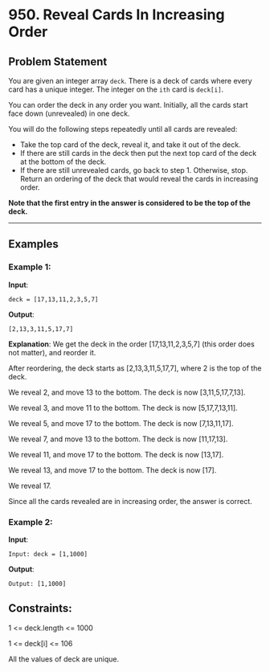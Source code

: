 # 950. Reveal Cards In Increasing Order

## Problem Statement
You are given an integer array `deck`. There is a deck of cards where every card has a unique integer. The integer on the `ith` card is `deck[i]`.

You can order the deck in any order you want. Initially, all the cards start face down (unrevealed) in one deck.

You will do the following steps repeatedly until all cards are revealed:

- Take the top card of the deck, reveal it, and take it out of the deck.
- If there are still cards in the deck then put the next top card of the deck at the bottom of the deck.
- If there are still unrevealed cards, go back to step 1. Otherwise, stop.
Return an ordering of the deck that would reveal the cards in increasing order.

**Note that the first entry in the answer is considered to be the top of the deck.** 

---

## Examples

### Example 1:
**Input**:  
```plaintext
deck = [17,13,11,2,3,5,7]
```
**Output**:  
```plaintext
[2,13,3,11,5,17,7]
```
**Explanation**:
We get the deck in the order [17,13,11,2,3,5,7] (this order does not matter), and reorder it.

After reordering, the deck starts as [2,13,3,11,5,17,7], where 2 is the top of the deck.

We reveal 2, and move 13 to the bottom.  The deck is now [3,11,5,17,7,13].

We reveal 3, and move 11 to the bottom.  The deck is now [5,17,7,13,11].

We reveal 5, and move 17 to the bottom.  The deck is now [7,13,11,17].

We reveal 7, and move 13 to the bottom.  The deck is now [11,17,13].

We reveal 11, and move 17 to the bottom.  The deck is now [13,17].

We reveal 13, and move 17 to the bottom.  The deck is now [17].

We reveal 17.

Since all the cards revealed are in increasing order, the answer is correct.

### Example 2:
**Input**:  
```plaintext
Input: deck = [1,1000]
```
**Output**:  
```plaintext
Output: [1,1000]
```

## Constraints:

1 <= deck.length <= 1000

1 <= deck[i] <= 106

All the values of deck are unique.

